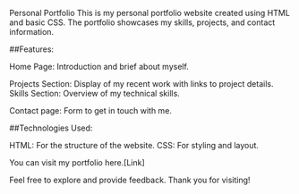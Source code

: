 Personal Portfolio
This is my personal portfolio website created using HTML and basic CSS. The portfolio showcases my skills, projects, and contact information.

##Features:

Home Page: Introduction and brief about myself.

Projects Section: Display of my recent work with links to project details.
Skills Section: Overview of my technical skills.

Contact page: Form to get in touch with me.

##Technologies Used:

HTML: For the structure of the website.
CSS: For styling and layout.

You can visit my portfolio here.[Link]

Feel free to explore and provide feedback. Thank you for visiting!
